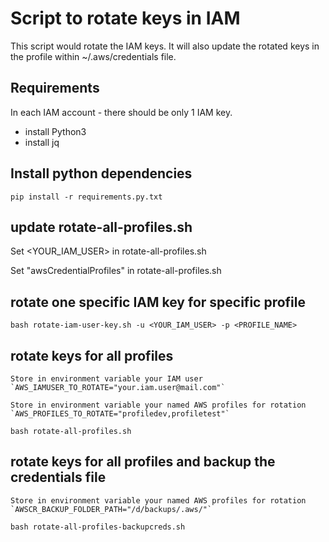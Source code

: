 # Script to rotate keys in IAM
This script would rotate the IAM keys.
It will also update the rotated keys in the profile within ~/.aws/credentials file.


## Requirements
In each IAM account - there should be only 1 IAM key.

 - install Python3
 - install jq

## Install python dependencies

    pip install -r requirements.py.txt

## update rotate-all-profiles.sh
Set <YOUR_IAM_USER> in rotate-all-profiles.sh

Set "awsCredentialProfiles" in rotate-all-profiles.sh



## rotate one specific IAM key for specific profile

    bash rotate-iam-user-key.sh -u <YOUR_IAM_USER> -p <PROFILE_NAME>


## rotate keys for all profiles

	Store in environment variable your IAM user
	`AWS_IAMUSER_TO_ROTATE="your.iam.user@mail.com"`
	
	Store in environment variable your named AWS profiles for rotation
	`AWS_PROFILES_TO_ROTATE="profiledev,profiletest"`

    bash rotate-all-profiles.sh
	
## rotate keys for all profiles and backup the credentials file

	Store in environment variable your named AWS profiles for rotation
	`AWSCR_BACKUP_FOLDER_PATH="/d/backups/.aws/"`

	bash rotate-all-profiles-backupcreds.sh